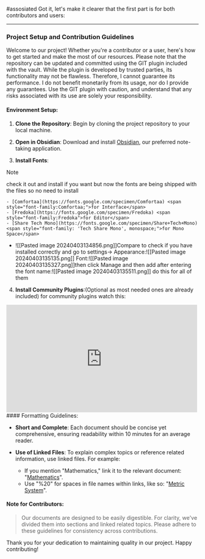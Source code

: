 #assosiated
Got it, let's make it clearer that the first part is for both contributors and users:

---

### Project Setup and Contribution Guidelines

Welcome to our project! Whether you're a contributor or a user, here's how to get started and make the most of our resources. Please note that the repository can be updated and committed using the GIT plugin included with the vault. While the plugin is developed by trusted parties, its functionality may not be flawless. Therefore, I cannot guarantee its performance. I do not benefit monetarily from its usage, nor do I provide any guarantees. Use the GIT plugin with caution, and understand that any risks associated with its use are solely your responsibility.
#### Environment Setup:

1. **Clone the Repository**: Begin by cloning the project repository to your local machine.
    
2. **Open in Obsidian**: Download and install [Obsidian](https://obsidian.md/download), our preferred note-taking application.
    
3. **Install Fonts**:

> [!NOTE]
> check it out and install if you want but now the fonts are being shipped with the files so no need to install

    - [Comfortaa](https://fonts.google.com/specimen/Comfortaa) <span style="font-family:Comfortaa;">for Interface</span>
    - [Fredoka](https://fonts.google.com/specimen/Fredoka) <span style="font-family:Fredoka">for Editor</span>
    - [Share Tech Mono](https://fonts.google.com/specimen/Share+Tech+Mono) <span style="font-family: 'Tech Share Mono', monospace;">for Mono Space</span>
- ![[Pasted image 20240403134856.png]]Compare to check if you have installed correctly and go to settings-> Appearance:![[Pasted image 20240403135135.png]] Font:![[Pasted image 20240403135327.png]]then click Manage and then add after entering the font name:![[Pasted image 20240403135511.png]] do this for all of them
4. **Install Community Plugins**:(Optional as most needed ones are already included)
for community plugins watch this:
<iframe height="281.25px"width="500px"src="https://www.youtube.com/embed/usrNyHoam9c?t=15" title="Hack your brain with Obsidian.md" frameborder="0" allow="accelerometer; autoplay; clipboard-write; encrypted-media; gyroscope; picture-in-picture; web-share" referrerpolicy="strict-origin-when-cross-origin" allowfullscreen></iframe>
#### Formatting Guidelines:

- **Short and Complete**: Each document should be concise yet comprehensive, ensuring readability within 10 minutes for an average reader.
    
- **Use of Linked Files**: To explain complex topics or reference related information, use linked files. For example:
    
    - If you mention "Mathematics," link it to the relevant document: "[Mathematics](https://chat.openai.com/c/Math/Math)".
    - Use "%20" for spaces in file names within links, like so: "[Metric System](https://chat.openai.com/c/Resources/metric%20system)".

#### Note for Contributors:

> Our documents are designed to be easily digestible. For clarity, we've divided them into sections and linked related topics. Please adhere to these guidelines for consistency across contributions.

Thank you for your dedication to maintaining quality in our project. Happy contributing!